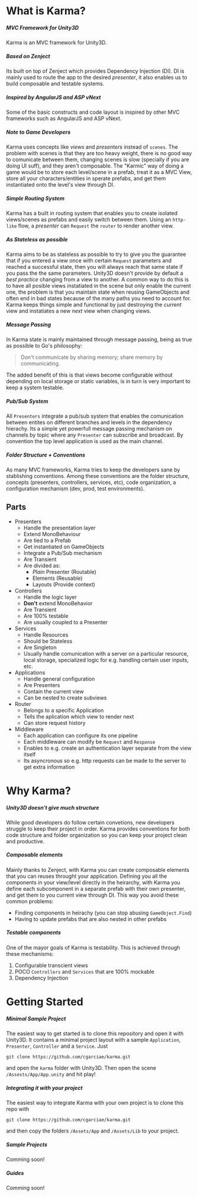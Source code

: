 # What is Karma?
##### MVC Framework for Unity3D
Karma is an MVC framework for Unity3D.

##### Based on Zenject
Its built on top of Zenject which provides Dependency Injection (DI). DI is mainly used to route the app to the desired *presenter*, it also enables us to build composable and testable systems.

##### Inspired by AngularJS and ASP vNext
Some of the basic constructs and code layout is inspired by other MVC frameworks such as AngularJS and ASP vNext.

##### Note to Game Developers
Karma uses concepts like *views* and *presenters* instead of `scenes`. The problem with scenes is that they are too heavy weight, there is no good way to comunicate between them, changing scenes is slow (specially if you are doing UI suff), and they aren't composable. 
The "Karmic" way of doing a game would be to store each level/scene in a prefab, treat it as a MVC View, store all your characters/entities in sperate prefabs, and get them instantiated onto the level's view through DI.

##### Simple Routing System
Karma has a built in routing system that enables you to create isolated views/scenes as prefabs and easily switch between them. Using an `http-like` flow, a *presenter* can `Request` the `router` to render another view.

##### As Stateless as possible
Karma aims to be as stateless as possible to try to give you the guarantee that if you entered a view once with certain `Request` parameters and reached a successful state, then you will always reach that same state if you pass the the same parameters. Unity3D doesn't provide by default a *best practice* changing from a view to another. A common way to do this is to have all posible views instatiated in the scene but only enable the current one, the problem is that you maintain state when reusing GameObjects and often end in bad states because of the many paths you need to account for. Karma keeps things simple and functional by just destroying the *current* view and instatiates a new *next* view when changing views.

##### Message Passing
In Karma state is mainly maintained through message passing, being as true as possible to Go's philosophy:

>Don't communicate by sharing memory; share memory by communicating.

The added benefit of this is that views become configurable without depending on local storage or static variables, is in turn is very important to keep a system testable.

##### Pub/Sub System
All `Presenters` integrate a pub/sub system that enables the comunication between entites on different branches and levels in the dependency hierachy. Its a simple yet powerfull message passing mechanism on channels by topic where any `Presenter` can subscribe and broadcast. By convention the top level application is used as the main channel.

##### Folder Structure + Conventions
As many MVC frameworks, Karma tries to keep the developers sane by stablishing conventions. Among these conventions are the folder structure, concepts (presenters, controllers, services, etc), code organization, a configuration mechanism (dev, prod, test environments).

## Parts
* Presenters
    - Handle the presentation layer
    - Extend MonoBehaviour
    - Are tied to a Prefab
    - Get instantiated on GameObjects
    - Integrate a Pub/Sub mechanism
    - Are Transient
    - Are divided as:
        + *Plain* Presenter (Routable)
        + Elements (Reusable)
        + Layouts (Provide context)
* Controllers
    - Handle the logic layer
    - **Don't** extend MonoBehavior
    - Are Transient
    - Are 100% testable
    - Are usually coupled to a Presenter
* Services
    - Handle Resources
    - Should be Stateless
    - Are Singleton
    - Usually handle comunication with a server on a particular resource, local storage, specialized logic for e.g. handling certain user inputs, etc.
* Applications
    - Handle general configuration
    - Are Presenters
    - Contain the current view
    - Can be nested to create subviews
* Router
    - Belongs to a specific Application
    - Tells the aplication which view to render next
    - Can store request history
* Middleware
    - Each application can configure its one pipeline
    - Each middleware can modify be `Request` and `Response`
    - Enables to e.g. create an authentication layer separate from the view itself
    - Its asyncronous so e.g. http requests can be made to the server to get extra information

# Why Karma?
##### Unity3D doesn't give much structure
While good developers do follow certain convetions, new developers struggle to keep their project in order. Karma provides conventions for both code structure and folder organization so you can keep your project clean and productive.
##### Composable elements
Mainly thanks to Zenject, with Karma you can create composable elements that you can reuses throught your application. Defining you all the components in your view/level directly in the heirarchy, with Karma you define each subcomponent in a separate prefab with their own presenter, and get them to you current view through DI. This way you avoid these common problems:
* Finding components in heirachy (you can stop abusing `GameObject.Find`)
* Having to update prefabs that are also nested in other prefabs

##### Testable components
One of the mayor goals of Karma is testability. This is achieved through these mechanisms:

1. Configurable transcient views
2. POCO `Controllers` and `Services` that are 100% mockable
3. Dependency Injection

# Getting Started
##### Minimal Sample Project
The easiest way to get started is to clone this repository and open it with Unity3D. It contains a minimal project layout with a sample `Application`, `Presenter`, `Controller` and a `Service`. Just

```
git clone https://github.com/cgarciae/karma.git
```

and open the `karma` folder with Unity3D. Then open the scene `/Assests/App/App.unity` and hit play!

##### Integrating it with your project
The easiest way to integrate Karma with your own project is to clone this repo with

```
git clone https://github.com/cgarciae/karma.git
```

and then copy the folders `/Assets/App` and `/Assets/Lib` to your project.

##### Sample Projects
Comming soon!

##### Guides
Comming soon!

